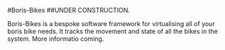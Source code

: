 #Boris-Bikes
##UNDER CONSTRUCTION.

Boris-Bikes is a bespoke software framework for virtualising all of your boris bike needs.
It tracks the movement and state of all the bikes in the system. More informatio coming.
